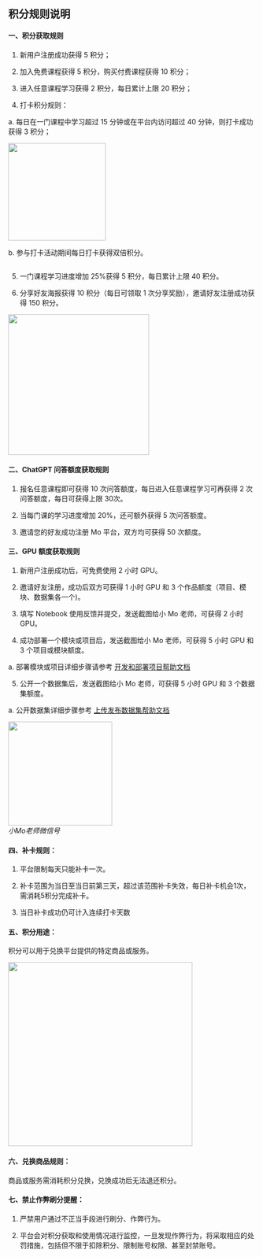 ## **积分规则说明**

#### 一、积分获取规则

1. 新用户注册成功获得 5 积分；

2. 加入免费课程获得 5 积分，购买付费课程获得 10 积分；

3. 进入任意课程学习获得 2 积分，每日累计上限 20 积分；

4. 打卡积分规则：

a. 每日在一门课程中学习超过 15 分钟或在平台内访问超过 40 分钟，则打卡成功获得 3 积分；

<img title="" src="https://imgbed.momodel.cn/userzone/3d3ac3fc45917bd681c89485bb69b46.png" alt="" data-align="center" width="198">

b. 参与打卡活动期间每日打卡获得双倍积分。

<img src="https://imgbed.momodel.cn/mo/1024/打卡日历.png" title="" alt="" data-align="left">

5. 一门课程学习进度增加 25%获得 5 积分，每日累计上限 40 积分。

6. 分享好友海报获得 10 积分（每日可领取 1 次分享奖励），邀请好友注册成功获得 150 积分。

<img title="" src="https://imgbed.momodel.cn/mo/1024/打卡分享好有海报.png" alt="" data-align="center" width="286">

#### 二、ChatGPT 问答额度获取规则

1. 报名任意课程即可获得 10 次问答额度，每日进入任意课程学习可再获得 2 次问答额度，每日可获得上限 30次。

2. 当每门课的学习进度增加 20%，还可额外获得 5 次问答额度。

3. 邀请您的好友成功注册 Mo 平台，双方均可获得 50 次额度。

#### 三、GPU 额度获取规则

1. 新用户注册成功后，可免费使用 2 小时 GPU。

2. 邀请好友注册，成功后双方可获得 1 小时 GPU 和 3 个作品额度（项目、模块、数据集各一个)。

3. 填写 Notebook 使用反馈并提交，发送截图给小 Mo 老师，可获得 2 小时 GPU。

4. 成功部署一个模块或项目后，发送截图给小 Mo 老师，可获得 5 小时 GPU 和 3 个项目或模块额度。

a. 部署模块或项目详细步骤请参考 [开发和部署项目帮助文档](https://momodel.cn/docs/#/zh-cn/%E5%BC%80%E5%8F%91%E5%92%8C%E9%83%A8%E7%BD%B2%E9%A1%B9%E7%9B%AE)

5. 公开一个数据集后，发送截图给小 Mo 老师，可获得 5 小时 GPU 和 3 个数据集额度。

a. 公开数据集详细步骤参考 [上传发布数据集帮助文档](https://momodel.cn/docs/#/zh-cn/%E4%B8%8A%E4%BC%A0%E5%8F%91%E5%B8%83%E6%95%B0%E6%8D%AE%E9%9B%86)

<img title="" src="https://imgbed.momodel.cn/userzone/a3a1ea46fcaa98d6df0636c25be4285.jpg" alt="" data-align="center" width="211">    <br/>                                           *小Mo老师微信号* 

#### 四、补卡规则：

1. 平台限制每天只能补卡一次。

2. 补卡范围为当日至当日前第三天，超过该范围补卡失效，每日补卡机会1次，需消耗5积分完成补卡。

3. 当日补卡成功仍可计入连续打卡天数

#### 五、积分用途：

积分可以用于兑换平台提供的特定商品或服务。

<img title="" src="https://imgbed.momodel.cn/mo/1024/积分兑换.png" alt="" data-align="center" width="374">

#### 六、兑换商品规则：

商品或服务需消耗积分兑换，兑换成功后无法退还积分。

#### 七、禁止作弊刷分提醒：

1. 严禁用户通过不正当手段进行刷分、作弊行为。

2. 平台会对积分获取和使用情况进行监控，一旦发现作弊行为，将采取相应的处罚措施，包括但不限于扣除积分、限制账号权限、甚至封禁账号。
